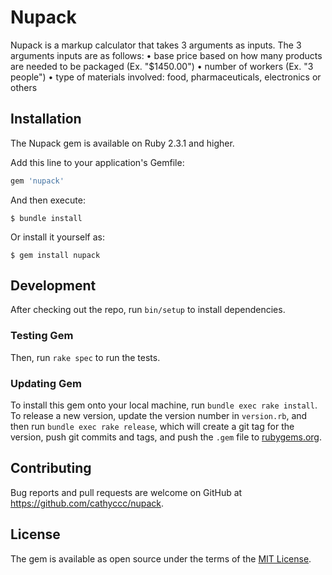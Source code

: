 # Nupack

Nupack is a markup calculator that takes 3 arguments as inputs.
The 3 arguments inputs are as follows:
  • base price based on how many products are needed to be packaged (Ex. "$1450.00")
  • number of workers (Ex. "3 people")
  • type of materials involved: food, pharmaceuticals, electronics or others

## Installation

The Nupack gem is available on Ruby 2.3.1 and higher.

Add this line to your application's Gemfile:

```ruby
gem 'nupack'
```

And then execute:

    $ bundle install

Or install it yourself as:

    $ gem install nupack

## Development

After checking out the repo, run `bin/setup` to install dependencies.

### Testing Gem
Then, run `rake spec` to run the tests.

### Updating Gem
To install this gem onto your local machine, run `bundle exec rake install`. To release a new version, update the version number in `version.rb`, and then run `bundle exec rake release`, which will create a git tag for the version, push git commits and tags, and push the `.gem` file to [rubygems.org](https://rubygems.org).

## Contributing

Bug reports and pull requests are welcome on GitHub at https://github.com/cathyccc/nupack.


## License

The gem is available as open source under the terms of the [MIT License](http://opensource.org/licenses/MIT).

